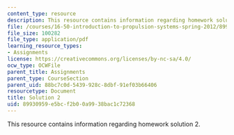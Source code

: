 ```yaml
---
content_type: resource
description: This resource contains information regarding homework solution 2.
file: /courses/16-50-introduction-to-propulsion-systems-spring-2012/89930959e5bcf2b00a9938bac1c72368_MIT16_50S12_sol2.pdf
file_size: 100282
file_type: application/pdf
learning_resource_types:
- Assignments
license: https://creativecommons.org/licenses/by-nc-sa/4.0/
ocw_type: OCWFile
parent_title: Assignments
parent_type: CourseSection
parent_uid: 88bc7c0d-5439-928c-8dbf-91ef03b66406
resourcetype: Document
title: Solution 2
uid: 89930959-e5bc-f2b0-0a99-38bac1c72368
---
```

This resource contains information regarding homework solution 2.